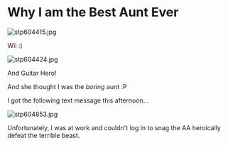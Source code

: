 # Why I am the Best Aunt Ever

![stp604415.jpg](http://westkarana.com/wp-content/uploads/2007/06/stp604415.jpg)


Wii :)


![stp604424.jpg](http://westkarana.com/wp-content/uploads/2007/06/stp604424.jpg)


And Guitar Hero!


And she thought I was the *boring* aunt :P


I got the following text message this afternoon...


![stp604853.jpg](http://westkarana.com/wp-content/uploads/2007/06/stp604853.jpg)


Unfortunately, I was at work and couldn't log in to snag the AA heroically defeat the terrible beast.



